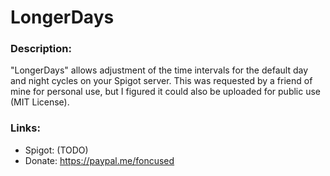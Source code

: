 # LongerDays

### Description:
"LongerDays" allows adjustment of the time intervals for the default day and night cycles on your Spigot server. This was requested by a friend of mine for personal use, but I figured it could also be uploaded for public use (MIT License).

### Links:
- Spigot: (TODO)
- Donate: https://paypal.me/foncused
